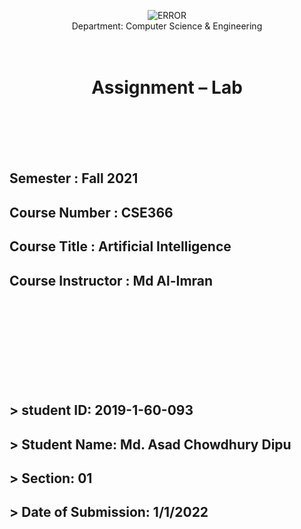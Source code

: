 
<br><br>
<div style="font-style: bold; text-align: center;">
<img src="https://www.ewubd.edu/themes/east-west-university/assets/default/images/logo.png" alt="ERROR" title="EWULOGO" width=":5.72917in"/><br>Department: Computer Science & Engineering
<br><br><br>
</div>

<div style="font-style:underline; text-align: center;" markdown="1">

# Assignment – Lab 
<br><br>
<br><br>

</div>


<div style="font-style: bold; text-align: left;" markdown="1">

## Semester : Fall 2021

## Course Number : CSE366

## Course Title : Artificial Intelligence

## Course Instructor : Md Al-Imran

<br><br>
<br><br>
<br><br>
<br><br>

## > student ID: 2019-1-60-093
## > Student Name: Md. Asad Chowdhury Dipu
## > Section: 01
## > Date of Submission: 1/1/2022
<br>
</div>


```python

```
